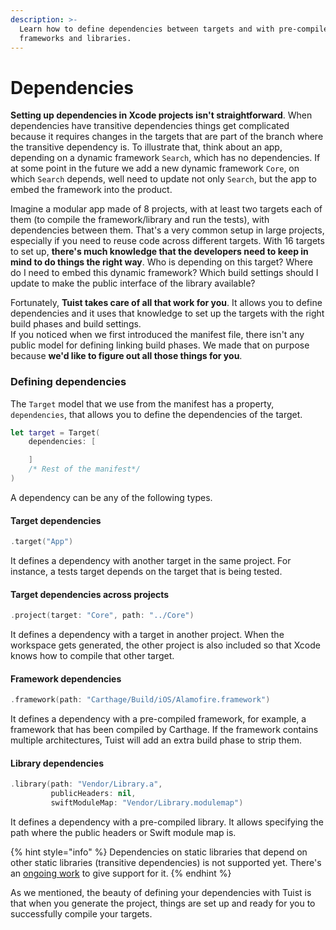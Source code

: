 ```yaml
---
description: >-
  Learn how to define dependencies between targets and with pre-compiled
  frameworks and libraries.
---
```


# Dependencies

**Setting up dependencies in Xcode projects isn't straightforward**. When dependencies have transitive dependencies things get complicated because it requires changes in the targets that are part of the branch where the transitive dependency is. To illustrate that, think about an app, depending on a dynamic framework `Search`, which has no dependencies. If at some point in the future we add a new dynamic framework `Core`, on which `Search` depends, well need to update not only `Search`, but the app to embed the framework into the product.

Imagine a modular app made of 8 projects, with at least two targets each of them \(to compile the framework/library and run the tests\), with dependencies between them. That's a very common setup in large projects, especially if you need to reuse code across different targets. With 16 targets to set up, **there's much knowledge that the developers need to keep in mind to do things the right way**. Who is depending on this target? Where do I need to embed this dynamic framework? Which build settings should I update to make the public interface of the library available?

Fortunately, **Tuist takes care of all that work for you**. It allows you to define dependencies and it uses that knowledge to set up the targets with the right build phases and build settings.  
If you noticed when we first introduced the manifest file, there isn't any public model for defining linking build phases. We made that on purpose because **we'd like to figure out all those things for you**.

### Defining dependencies

The `Target` model that we use from the manifest has a property, `dependencies`, that allows you to define the dependencies of the target. 

```swift
let target = Target(
    dependencies: [

    ]
    /* Rest of the manifest*/
)
```

A dependency can be any of the following types.

#### Target dependencies

```swift
.target("App")
```

It defines a dependency with another target in the same project. For instance, a tests target depends on the target that is being tested.

#### Target dependencies across projects

```swift
.project(target: "Core", path: "../Core")
```

It defines a dependency with a target in another project. When the workspace gets generated, the other project is also included so that Xcode knows how to compile that other target.

#### Framework dependencies

```swift
.framework(path: "Carthage/Build/iOS/Alamofire.framework")
```

It defines a dependency with a pre-compiled framework, for example, a framework that has been compiled by Carthage. If the framework contains multiple architectures, Tuist will add an extra build phase to strip them.

#### Library dependencies

```swift
.library(path: "Vendor/Library.a", 
         publicHeaders: nil, 
         swiftModuleMap: "Vendor/Library.modulemap")
```

It defines a dependency with a pre-compiled library. It allows specifying the path where the public headers or Swift module map is.

{% hint style="info" %}
Dependencies on static libraries that depend on other static libraries \(transitive dependencies\) is not supported yet. There's an [ongoing work](https://github.com/tuist/tuist/pull/168) to give support for it.
{% endhint %}

As we mentioned, the beauty of defining your dependencies with Tuist is that when you generate the project, things are set up and ready for you to successfully compile your targets.




